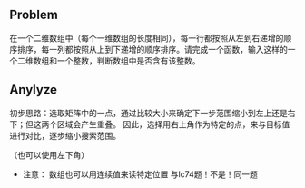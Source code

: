 ## Problem
在一个二维数组中（每个一维数组的长度相同），每一行都按照从左到右递增的顺序排序，每一列都按照从上到下递增的顺序排序。请完成一个函数，输入这样的一个二维数组和一个整数，判断数组中是否含有该整数。

## Anylyze
初步思路：选取矩阵中的一点，通过比较大小来确定下一步范围缩小到左上还是右下；但这两个区域会产生重叠。
因此，选择用右上角作为特定的点，来与目标值进行对比，逐步缩小搜索范围。

（也可以使用左下角）
- 注意：
数组也可以用连续值来读特定位置
与lc74题！不是！同一题